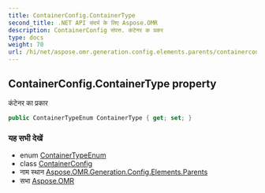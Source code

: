 ```yaml
---
title: ContainerConfig.ContainerType
second_title: .NET API संदर्भ के लिए Aspose.OMR
description: ContainerConfig संपत्त. कंटेनर क प्रकर
type: docs
weight: 70
url: /hi/net/aspose.omr.generation.config.elements.parents/containerconfig/containertype/
---
```

## ContainerConfig.ContainerType property

कंटेनर का प्रकार

```csharp
public ContainerTypeEnum ContainerType { get; set; }
```

### यह सभी देखें

* enum [ContainerTypeEnum](../../../aspose.omr.generation.config.enums/containertypeenum/)
* class [ContainerConfig](../)
* नाम स्थान [Aspose.OMR.Generation.Config.Elements.Parents](../../containerconfig/)
* सभा [Aspose.OMR](../../../)


